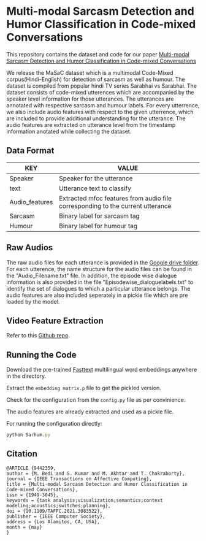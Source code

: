 # Multi-modal Sarcasm Detection and Humor Classification in Code-mixed Conversations

This repository contains the dataset and code for our paper [Multi-modal Sarcasm Detection and Humor Classification in Code-mixed Conversations](https://doi.ieeecomputersociety.org/10.1109/TAFFC.2021.3083522)

We release the MaSaC dataset which is a multimodal Code-Mixed corpus(Hindi-English) for detection of sarcasm as well as humour. The dataset is compiled from popular hindi TV series Sarabhai vs Sarabhai. The dataset consists of code-mixed utterences which are accompanied by the speaker level information for those utterances. The utterances are annotated with respective sarcasm and humour labels. For every utterrence, we also include audio features with respect to the given utterrence, which are included to provide additional understanding for the utterance. The audio features are extracted on utterance level from the timestamp information anotated while collecting the dataset.   

## Data Format


  |KEY           |          VALUE                                                                  |
  |--------------|---------------------------------------------------------------------------------|
  |Speaker       |   Speaker for the utterance                                                     |
  |text          |   Utterance text to classify                                                    |
  |Audio_features|   Extracted mfcc features from audio file corresponding to the current utterance|
  |Sarcasm       |   Binary label for sarcasm tag                                                  |
  |Humour        |   Binary label for humour tag                                                   |
  
  
## Raw Audios
  
The raw audio files for each utterance is provided in the [Google drive folder](https://drive.google.com/drive/folders/1Aa5_XMLMb5oZCU2OwxwT3DS45yWrdbLc?usp=sharing). For each utterence, the name structure for the audio files can be found in the "Audio_Filename.txt" file. In addition, the episode wise dialogue information is also provided in the file "Episodewise_dialoguelabels.txt" to identify the set of dialogues to which a particular utterance belongs. The audio features are also included seperately in a pickle file which are pre loaded by the model.

## Video Feature Extraction

Refer to this [Github repo](https://github.com/hobincar/pytorch-video-feature-extractor).

## Running the Code 

Download the pre-trained [Fasttext](https://github.com/facebookresearch/fastText/blob/master/docs/pretrained-vectors.md) multilingual word embeddings anywhere in the directory.

Extract the ```embedding matrix.p``` file to get the pickled version.

Check for the configuration from the ```config.py``` file as per convinience.

The audio features are already extracted and used as a pickle file.

For running the configuration directly:
```javascript
python Sarhum.py
```

## Citation
```
@ARTICLE {9442359,
author = {M. Bedi and S. Kumar and M. Akhtar and T. Chakraborty},
journal = {IEEE Transactions on Affective Computing},
title = {Multi-modal Sarcasm Detection and Humor Classification in Code-mixed Conversations},
issn = {1949-3045},
keywords = {task analysis;visualization;semantics;context modeling;acoustics;switches;planning},
doi = {10.1109/TAFFC.2021.3083522},
publisher = {IEEE Computer Society},
address = {Los Alamitos, CA, USA},
month = {may}
}
```

